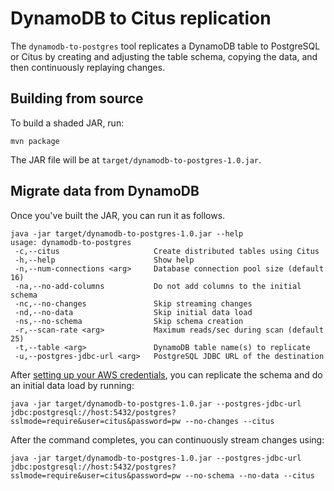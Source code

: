 # DynamoDB to Citus replication

The `dynamodb-to-postgres` tool replicates a DynamoDB table to PostgreSQL or Citus by creating and adjusting the table schema, copying the data, and then continuously replaying changes.

## Building from source

To build a shaded JAR, run:

```
mvn package
```

The JAR file will be at `target/dynamodb-to-postgres-1.0.jar`.

## Migrate data from DynamoDB

Once you've built the JAR, you can run it as follows.

```
java -jar target/dynamodb-to-postgres-1.0.jar --help
usage: dynamodb-to-postgres
 -c,--citus                     Create distributed tables using Citus
 -h,--help                      Show help
 -n,--num-connections <arg>     Database connection pool size (default 16)
 -na,--no-add-columns           Do not add columns to the initial schema
 -nc,--no-changes               Skip streaming changes
 -nd,--no-data                  Skip initial data load
 -ns,--no-schema                Skip schema creation
 -r,--scan-rate <arg>           Maximum reads/sec during scan (default 25)
 -t,--table <arg>               DynamoDB table name(s) to replicate
 -u,--postgres-jdbc-url <arg>   PostgreSQL JDBC URL of the destination
```

After [setting up your AWS credentials](http://docs.aws.amazon.com/sdk-for-java/v1/developer-guide/credentials.html#credentials-default), you can replicate the schema and do an initial data load by running:

```
java -jar target/dynamodb-to-postgres-1.0.jar --postgres-jdbc-url jdbc:postgresql://host:5432/postgres?sslmode=require&user=citus&password=pw --no-changes --citus
```

After the command completes, you can continuously stream changes using:

```
java -jar target/dynamodb-to-postgres-1.0.jar --postgres-jdbc-url jdbc:postgresql://host:5432/postgres?sslmode=require&user=citus&password=pw --no-schema --no-data --citus
```
